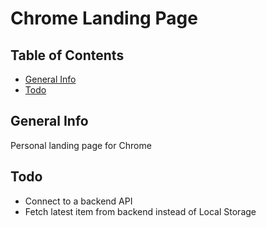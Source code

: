 # Chrome Landing Page

## Table of Contents
* [General Info](#General-info)
* [Todo](#Todo)

## General Info
Personal landing page for Chrome

## Todo
* Connect to a backend API
* Fetch latest item from backend instead of Local Storage
